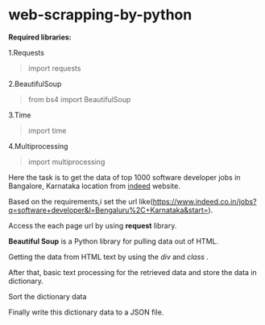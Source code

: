 # web-scrapping-by-python
**Required libraries:**

1.Requests
> import requests

2.BeautifulSoup
> from bs4 import BeautifulSoup

3.Time
> import time

4.Multiprocessing
> import multiprocessing


Here the task is to get the data of top 1000  software developer jobs in Bangalore, Karnataka location from 
[indeed](https://www.indeed.co.in/) website.

Based on the requirements,i set the url like(https://www.indeed.co.in/jobs?q=software+developer&l=Bengaluru%2C+Karnataka&start=).

Access the each page url by using **request** library.

**Beautiful Soup** is a Python library for pulling data out of HTML.

Getting the data from HTML text by using the *div* and *class* .

After that, basic text processing for the retrieved data and store the data in dictionary.

Sort the dictionary data

Finally write this dictionary data to a JSON file.
